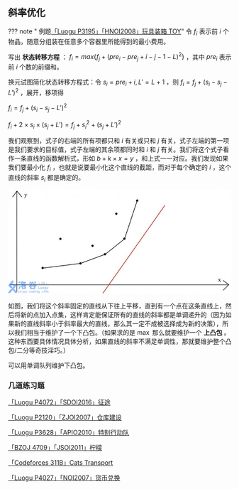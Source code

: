 ## 斜率优化

??? note " 例题[「Luogu P3195」「HNOI2008」玩具装箱 TOY](https://www.luogu.org/problemnew/show/P3195)"
	令 $f_i$ 表示前 $i$ 个物品，随意分组装在任意多个容器里所能得到的最小费用。

写出 **状态转移方程** ： $f_i=max\{f_j+(pre_i-pre_j+i-j-1-L)^2\}$ ，其中 $pre_i$ 表示前 $i$ 个数的前缀和。

换元试图简化状态转移方程式：令 $s_i=pre_i+i,L'=L+1$ ，则 $f_i=f_j+(s_i-s_j-L')^2$ ，展开，移项得

 $f_i=f_j+(s_i-s_j-L')^2$ 

 $f_i+2\times s_i\times (s_j+L')=f_j+s_i^2+(s_j+L')^2$ 

我们观察到，式子的右端的所有项都只和 $i$ 有关或只和 $j$ 有关，式子左端的第一项是我们要求的目标值，式子左端的其余项都同时和 $i$ 和 $j$ 有关。我们将这个式子看作一条直线的函数解析式，形如 $b+k\times x=y$ ，和上式一一对应。我们发现如果我们要最小化 $f_i$ ，也就是说要最小化这个直线的截距，而对于每个确定的 $i$ ，这个直线的斜率 $s_i$ 都是确定的。

![](../images/optimization.png)

如图，我们将这个斜率固定的直线从下往上平移，直到有一个点在这条直线上，然后将新的点加入点集，这样肯定能保证所有的直线的斜率都是单调递升的（因为如果新的直线斜率小于斜率最大的直线，那么其一定不成被选择成为新的决策），所以我们相当于维护了一个下凸包。（如果求的是 $\max$ 那么就要维护一个 **上凸包** 。这种东西要具体情况具体分析，如果直线的斜率不满足单调性，那就要维护整个凸包/二分等奇技淫巧。）

可以用单调队列维护下凸包。

### 几道练习题

[「Luogu P4072」「SDOI2016」征途](https://www.luogu.org/problemnew/show/P4072)

[「Luogu P2120」「ZJOI2007」仓库建设](https://www.luogu.org/problemnew/show/P2120)

[「Luogu P3628」「APIO2010」特别行动队](https://www.luogu.org/problemnew/show/P3628)

[「BZOJ 4709」「JSOI2011」柠檬](https://www.lydsy.com/JudgeOnline/problem.php?id=4709)

[「Codeforces 311B」Cats Transport](http://codeforces.com/problemset/problem/311/B)

[「Luogu P4027」「NOI2007」货币兑换](https://www.luogu.org/problemnew/show/P4027)
